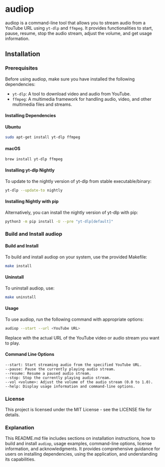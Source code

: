 # audiop

audiop is a command-line tool that allows you to stream audio from a YouTube URL using `yt-dlp` and `ffmpeg`. It provides functionalities to start, pause, resume, stop the audio stream, adjust the volume, and get usage information.

## Installation

### Prerequisites

Before using audiop, make sure you have installed the following dependencies:

-   `yt-dlp`: A tool to download video and audio from YouTube.
-   `ffmpeg`: A multimedia framework for handling audio, video, and other multimedia files and streams.

#### Installing Dependencies

#### Ubuntu

```sh
sudo apt-get install yt-dlp ffmpeg
```

#### macOS

```sh
brew install yt-dlp ffmpeg
```

#### Installing yt-dlp Nightly

To update to the nightly version of yt-dlp from stable executable/binary:

```sh
yt-dlp --update-to nightly
```

#### Installing Nightly with pip

Alternatively, you can install the nightly version of yt-dlp with pip:

```sh
python3 -m pip install -U --pre "yt-dlp[default]"
```

### Build and Install audiop

#### Build and Install

To build and install audiop on your system, use the provided Makefile:

```sh
make install
```

#### Uninstall

To uninstall audiop, use:

```sh
make uninstall
```

#### Usage

To use audiop, run the following command with appropriate options:

```sh
audiop --start --url <YouTube URL>
```

Replace <YouTube URL> with the actual URL of the YouTube video or audio stream you want to play.

#### Command Line Options

    --start: Start streaming audio from the specified YouTube URL.
    --pause: Pause the currently playing audio stream.
    --resume: Resume a paused audio stream.
    --stop: Stop the currently playing audio stream.
    --vol <volume>: Adjust the volume of the audio stream (0.0 to 1.0).
    --help: Display usage information and command-line options.

### License

This project is licensed under the MIT License - see the LICENSE file for details.

### Explanation

This README.md file includes sections on installation instructions, how to build and install `audiop`, usage examples, command-line options, license information, and acknowledgments. It provides comprehensive guidance for users on installing dependencies, using the application, and understanding its capabilities.
